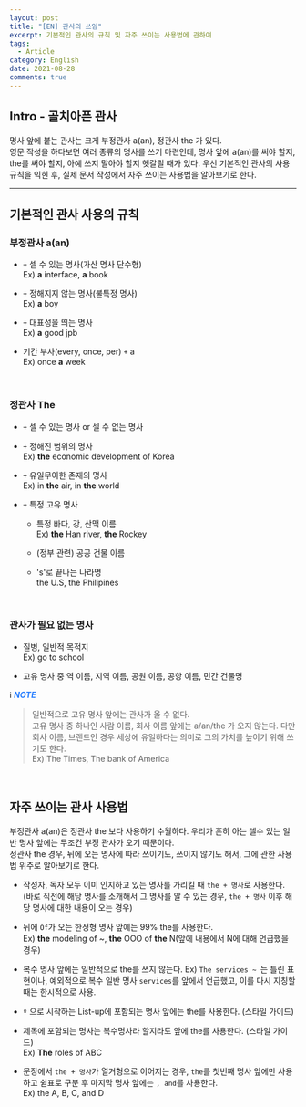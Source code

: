 ```yaml
---
layout: post
title: "[EN] 관사의 쓰임"
excerpt: 기본적인 관사의 규칙 및 자주 쓰이는 사용법에 관하여
tags:
  - Article
category: English
date: 2021-08-28
comments: true
---
```


## Intro - 골치아픈 관사

명사 앞에 붙는 관사는 크게 부정관사 a(an), 정관사 the 가 있다.
<br> 영문 작성을 하다보면 여러 종류의 명사를 쓰기 마련인데, 명사 앞에 a(an)를 써야 할지, the를 써야 할지, 아예 쓰지 말아야 할지 헷갈릴 때가 있다.
우선 기본적인 관사의 사용 규칙을 익힌 후, 실제 문서 작성에서 자주 쓰이는 사용법을 알아보기로 한다.

---

## 기본적인 관사 사용의 규칙

### 부정관사 a(an)

- `+` 셀 수 있는 명사(가산 명사 단수형)
  <br> Ex) **a** interface, **a** book

- `+` 정해지지 않는 명사(불특정 명사)
  <br> Ex) **a** boy

- `+` 대표성을 띄는 명사
  <br> Ex) **a** good jpb

- 기간 부사(every, once, per) `+` a
  <br> Ex) once **a** week

<br>

### 정관사 The

- `+` 셀 수 있는 명사 or 셀 수 없는 명사

- `+` 정해진 범위의 명사
  <br> Ex) **the** economic development of Korea 

- `+` 유일무이한 존재의 명사 
  <br> Ex) in **the** air, in **the** world 

- `+` 특정 고유 명사
  - 특정 바다, 강, 산맥 이름 
    <br> Ex) **the** Han river, **the** Rockey

  - (정부 관련) 공공 건물 이름

  - 's'로 끝나는 나라명
    <br> the U.S, the Philipines 

<br>

### 관사가 필요 없는 명사

- 질병, 일반적 목적지
  <br> Ex) go to school

- 고유 명사 중 역 이름, 지역 이름, 공원 이름, 공항 이름, 민간 건물명

ℹ️<span style="color:#247CFF"> **_NOTE_** 
  > 일반적으로 고유 명사 앞에는 관사가 올 수 없다.
  <br> 고유 명사 중 하나인 사람 이름, 회사 이름 앞에는 a/an/the 가 오지 않는다. 다만 회사 이름, 브랜드인 경우 세상에 유일하다는 의미로 그의 가치를 높이기 위해 쓰기도 한다.
  <br> Ex) The Times, The bank of America

<br>

## 자주 쓰이는 관사 사용법

부정관사 a(an)은 정관사 the 보다 사용하기 수월하다. 우리가 흔히 아는 셀수 있는 일반 명사 앞에는 무조건 부정 관사가 오기 때문이다.
<br> 정관사 the 경우, 뒤에 오는 명사에 따라 쓰이기도, 쓰이지 않기도 해서, 그에 관한 사용법 위주로 알아보기로 한다.

- 작성자, 독자 모두 이미 인지하고 있는 명사를 가리킬 때 `the + 명사`로 사용한다.
<br> (바로 직전에 해당 명사를 소개해서 그 명사를 알 수 있는 경우, `the + 명사` 이후 해당 명사에 대한 내용이 오는 경우)

- 뒤에 `Of`가 오는 한정형 명사 앞에는 99% the를 사용한다.
  <br> Ex) **the** modeling of ~, **the** OOO of **the** N(앞에 내용에서 N에 대해 언급했을 경우)

- 복수 명사 앞에는 일반적으로 the를 쓰지 않는다. Ex) `The services ~ `는 틀린 표현이나, 예외적으로 복수 일반 명사 `services`를 앞에서 언급했고, 이를 다시 지칭할 때는 한시적으로 사용.

- `º` 으로 시작하는 List-up에 포함되는 명사 앞에는 the를 사용한다. (스타일 가이드)

- 제목에 포함되는 명사는 복수명사라 할지라도 앞에 the를 사용한다. (스타일 가이드)
  <br> Ex) **The** roles of ABC

- 문장에서 `the + 명사`가 열거형으로 이어지는 경우, `the`를 첫번째 명사 앞에만 사용하고 쉼표로 구분 후 마지막 명사 앞에는 `, and`를 사용한다.
  <br> Ex) the A, B, C, and D



